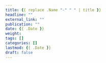 ```yaml
---
title: {{ replace .Name "-" " " | title }}
headline: ""
external_link: ""
publication: ""
date: {{ .Date }}
weight:
tags: []
categories: []
lastmod: {{ .Date }}
draft: false
---
```

